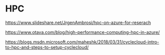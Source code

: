 # HPC

https://www.slideshare.net/JrgenAmbrosi/hpc-on-azure-for-reserach

https://www.otava.com/blog/high-performance-computing-hpc-in-azure/

https://blogs.msdn.microsoft.com/maheshk/2018/03/31/cyclecloud-intro-to-hpc-and-steps-to-setup-cyclecloud/

